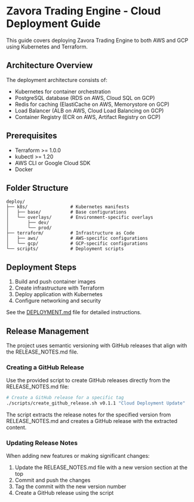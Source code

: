 # Zavora Trading Engine - Cloud Deployment Guide

This guide covers deploying Zavora Trading Engine to both AWS and GCP using Kubernetes and Terraform.

## Architecture Overview

The deployment architecture consists of:

- Kubernetes for container orchestration
- PostgreSQL database (RDS on AWS, Cloud SQL on GCP)
- Redis for caching (ElastiCache on AWS, Memorystore on GCP)
- Load Balancer (ALB on AWS, Cloud Load Balancing on GCP)
- Container Registry (ECR on AWS, Artifact Registry on GCP)

## Prerequisites

- Terraform >= 1.0.0
- kubectl >= 1.20
- AWS CLI or Google Cloud SDK
- Docker

## Folder Structure

```
deploy/
├── k8s/                # Kubernetes manifests
│   ├── base/           # Base configurations
│   └── overlays/       # Environment-specific overlays
│       ├── dev/        
│       └── prod/       
├── terraform/          # Infrastructure as Code
│   ├── aws/            # AWS-specific configurations
│   └── gcp/            # GCP-specific configurations
└── scripts/            # Deployment scripts
```

## Deployment Steps

1. Build and push container images
2. Create infrastructure with Terraform
3. Deploy application with Kubernetes
4. Configure networking and security

See the [DEPLOYMENT.md](./DEPLOYMENT.md) file for detailed instructions.

## Release Management

The project uses semantic versioning with GitHub releases that align with the RELEASE_NOTES.md file.

### Creating a GitHub Release

Use the provided script to create GitHub releases directly from the RELEASE_NOTES.md file:

```bash
# Create a GitHub release for a specific tag
./scripts/create_github_release.sh v0.1.1 "Cloud Deployment Update"
```

The script extracts the release notes for the specified version from RELEASE_NOTES.md and creates a GitHub release with the extracted content.

### Updating Release Notes

When adding new features or making significant changes:

1. Update the RELEASE_NOTES.md file with a new version section at the top
2. Commit and push the changes
3. Tag the commit with the new version number
4. Create a GitHub release using the script
